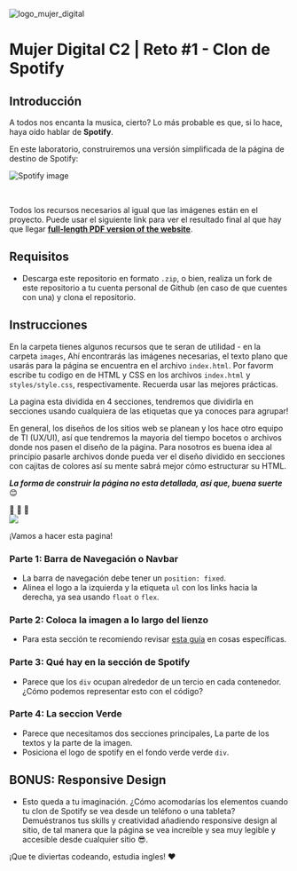 ![logo_mujer_digital](https://jamujerdigital.org/wp-content/uploads/2023/05/LOGO-MD_Mesa-de-trabajo-1-e1683037880272.png)

# Mujer Digital C2 | Reto #1 - Clon de Spotify

## Introducción

A todos nos encanta la musica, cierto? Lo más probable es que, si lo hace, haya oído hablar de **Spotify**.

En este laboratorio, construiremos una versión simplificada de la página de destino de Spotify:

![Spotify image](https://i.imgur.com/xVD0bm6.jpg)

<br>

Todos los recursos necesarios al igual que las imágenes están en el proyecto. Puede usar el siguiente link para ver el resultado final al que hay que llegar **[full-length PDF version of the website](https://actosoft-academy-public.s3.amazonaws.com/web-fundamentals-course-2022/spotify-clone.pdf)**.

## Requisitos

- Descarga este repositorio en formato `.zip`, o bien, realiza un fork de este repositorio a tu cuenta personal de Github (en caso de que cuentes con una) y clona el repositorio.

## Instrucciones

En la carpeta tienes algunos recursos que te seran de utilidad - en la carpeta `images`, Ahí encontrarás las imágenes necesarias, el texto plano que usarás para la página se encuentra en el archivo `index.html`. Por favorm escribe tu codigo en de HTML y CSS en los archivos `index.html` y `styles/style.css`, respectivamente. Recuerda usar las mejores prácticas.

La pagina esta dividida en 4 secciones, tendremos que dividirla en secciones usando cualquiera de las etiquetas que ya conoces para agrupar!

En general, los diseños de los sitios web se planean y los hace otro equipo de TI (UX/UI), así que tendremos la mayoria del tiempo bocetos o archivos donde nos pasen el diseño de la página. Para nosotros es buena idea al principio pasarle archivos donde pueda ver el diseño dividido en secciones con cajitas de colores así su mente sabrá mejor cómo estructurar su HTML.

_**La forma de  construir la página no esta detallada, así que, buena suerte**_ 😊

:muscle: :muscle: :muscle:
<br>
![](https://res.cloudinary.com/ihwebdeb/image/upload/v1571085836/Ironhack/spotify-prototype_1x_ahk8ep.jpg)

¡Vamos a hacer esta pagina!

### Parte 1: Barra de Navegación o Navbar

- La barra de navegación debe tener un `position: fixed`.
- Alinea el logo a la izquierda y la etiqueta `ul` con los links hacia la derecha, ya sea usando `float` o `flex`.

### Parte 2: Coloca la imagen a lo largo del lienzo

- Para esta sección te recomiendo revisar [esta guía](https://css-tricks.com/centering-css-complete-guide/) en cosas específicas.

### Parte 3: Qué hay en la sección de Spotify

- Parece que los `div` ocupan alrededor de un tercio en cada contenedor. ¿Cómo podemos representar esto con el código?

### Parte 4: La seccion Verde

- Parece que necesitamos dos secciones principales, La parte de los textos y la parte de la imagen.
- Posiciona el logo de spotify en el fondo verde verde `div`.

## BONUS: Responsive Design

- Esto queda a tu imaginación. ¿Cómo acomodarías los elementos cuando tu clon de Spotify se vea desde un teléfono o una tableta? Demuéstranos tus skills y creatividad añadiendo responsive design al sitio, de tal manera que la página se vea increíble y sea muy legible y accesible desde cualquier sitio :sunglasses:.

¡Que te diviertas codeando, estudia ingles! :heart:

